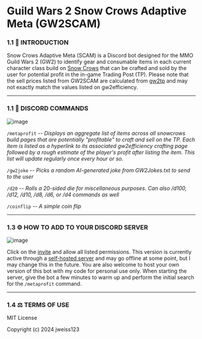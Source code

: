 # Guild Wars 2 Snow Crows Adaptive Meta (GW2SCAM)

### 1.1 📣 INTRODUCTION

Snow Crows Adaptive Meta (SCAM) is a Discord bot designed for the MMO Guild Wars 2 (GW2) to identify gear and consumable items in each current character class build on [Snow Crows](https://snowcrows.com/builds/) that can be crafted and sold by the user for potential profit in the in-game Trading Post (TP). Please note that the sell prices listed from GW2SCAM are calculated from [gw2tp](https://www.gw2tp.com/recipes) and may not exactly match the values listed on gw2efficiency. 

--------------------------------------------
### 1.1 🤖 DISCORD COMMANDS

![image](https://github.com/jweiss123/GW2SCAM/assets/142450649/d96db4b1-ec38-46da-8304-57e18e8ed008)

`/metaprofit` -- *Displays an aggregate list of items across all snowcrows build pages that are potentially "profitable" to craft and sell on the TP. Each item is listed as a hyperlink to its associated gw2efficiency crafting page followed by a rough estimate of the player's profit after listing the item. This list will update regularly once every hour or so.*

`/gw2joke` -- *Picks a random AI-generated joke from GW2Jokes.txt to send to the user*

`/d20` -- *Rolls a 20-sided die for miscellaneous purposes. Can also /d100, /d12, /d10, /d8, /d6, or /d4 commands as well*

`/coinflip` -- *A simple coin flip*

--------------------------------------------

### 1.3 ⚙️ HOW TO ADD TO YOUR DISCORD SERVER

![image](https://github.com/jweiss123/GW2SCAM/assets/142450649/0bf4a009-e91b-4ee6-ba93-fdc1b655a3c4)

Click on the [invite](https://discord.com/oauth2/authorize?client_id=1197690282955784192&permissions=13189778504945&scope=bot) and allow all listed permissions. This version is currently active through a [self-hosted server](https://bot-hosting.net/) and may go offline at some point, but I may change this in the future. You are also welcome to host your own version of this bot with my code for personal use only. When starting the server, give the bot a few minutes to warm up and perform the initial search for the `/metaprofit` command.

--------------------------------------------

### 1.4 ⚖️ TERMS OF USE

MIT License

Copyright (c) 2024 jweiss123
